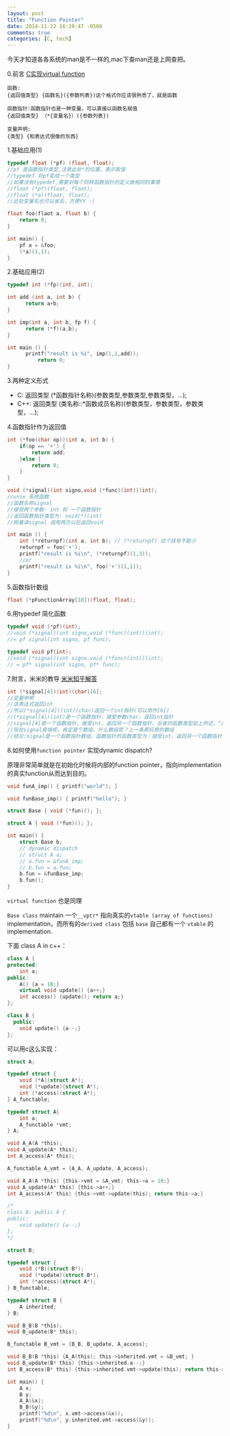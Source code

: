 ```yaml
---
layout: post
title: "Function Pointer"
date: 2014-11-22 16:19:47 -0500
comments: true
categories: [C, tech]
---
```

今天才知道各各系统的man是不一样的,mac下查man还是上网查把。

0.前言 [C实现virtual function](https://github.com/Noeyfan/CodingPractice/blob/master/virtual/virtualFunctionC.c)

```
函数:
{返回值类型} {函数名}({参数列表})这个格式你应该很熟悉了，就是函数

函数指针:函数指针也是一种变量，可以直接以函数名赋值
{返回值类型} （*{变量名}）({参数列表})

变量声明:
{类型} {和表达式很像的东西}
```

1.基础应用(1)
```C
typedef float (*pf) (float, float);
//pf 是函数指针类型,注意此处*的位置，表示取值
//typedef 将pf变成一个类型
//如果没有typedef,需要对每个同样函数指针的定义做相同的事情
//float (*pf)(float, float);
//float (*a)(float, float);
//此处变量名也可以省去，方便YY :)

float foo(flaot a, float b) {
	return 0;
}

int main() {
	pf a = &foo;
	(*a)(1,1);
}
```

2.基础应用(2)
```C
typedef int (*fp)(int, int);

int add (int a, int b) {
	  return a+b;
}

int imp(int a, int b, fp f) {
	  return (*f)(a,b);
}

int main () {
	  printf("result is %i", imp(1,1,add));
		  return 0;
}
```
3.两种定义形式

* C: 返回类型 (*函数指针名称)(参数类型,参数类型,参数类型，…);
* C++: 返回类型 (类名称::*函数成员名称)(参数类型，参数类型，参数类型，…);

4.函数指针作为返回值
```C
int (*foo(char op))(int a, int b) {
	if(op == '+') {
		return add;
	}else {
		return 0;
	}
}

void (*signal)(int signo,void (*func)(int))(int);
//unix 系统函数
//函数名称signal
//接受两个参数- int 和 一个函数指针
//返回函数指针类型为: void(*)(int)
//照着读signal 调用两次以后返回void

int main () {
	int (*returnpf)(int a, int b); // (*returnpf) 这个括号不能少
	returnpf = foo('+');
	printf("result is %i\n", (*returnpf)(1,3));
	//or
	printf("result is %i\n", foo('+')(1,1));
}
```

5.函数指针数组
```C
float (*pFunctionArray[10])(float, float);
```

6.用typedef 简化函数
```C
typedef void (*pf)(int);
//void (*signal)(int signo,void (*func)(int))(int);
//= pf signal(int signo, pf func);

typedef void pf(int);
//void (*signal)(int signo,void (*func)(int))(int);
// = pf* signal(int signo, pf* func);
```

7.附言，米米的教导 [米米知乎解答](http://www.zhihu.com/question/20635559/answer/19669437)
```C
int (*signal[4])(int)(char)[6];
//变量申明
//该表达式返回int
//所以(*signal[4])(int)(char)返回一个int指针(可以用作[6])
//(*signal[4])(int)是一个函数指针，接受参数char，返回int指针
//signal[4]是一个函数指针，接受int，返回另一个函数指针，后者的函数类型如上所述，“接受char，返回int指针”
//现在signal是啥呢，肯定是个数组。什么数组呢？上一条那玩意的数组
//结论:signal是一个函数指针数组，函数指针的函数类型为：接受int，返回另一个函数指针，后者的函数类型为“接受char，返回int指针”
```

8.如何使用`function pointer` 实现dynamic dispatch?

原理非常简单就是在初始化时候将内部的function pointer，指向implementation的真实function从而达到目的。

```c
void funA_imp() { printf("world"); }

void funBase_imp() { printf("hello"); }

struct Base { void (*fun)(); };

struct A { void (*fun)(); };

int main() {
    struct Base b;
    // dynamic dispatch
    // struct A a;
    // a.fun = &funA_imp;
    // b.fun = a.fun;
    b.fun = &funBase_imp;
    b.fun();
}
```

`virtual function` 也是同理

`Base class` maintain 一个`__vptr*` 指向真实的`vtable (array of functions)` implementation，而所有的`derived class` 包括 `base` 自己都有一个 `vtable` 的implementation.

下面 class A in c++：

```c++
class A {
protected:
    int a;
public:
    A() {a = 10;}
    virtual void update() {a++;}
    int access() {update(); return a;}
};

class B {
  public:
  	void update() {a--;}
};
```

可以用c这么实现：

```c
struct A;

typedef struct {
    void (*A)(struct A*);
    void (*update)(struct A*);
    int (*access)(struct A*);
} A_functable;

typedef struct A{
    int a;
    A_functable *vmt;
} A;

void A_A(A *this);
void A_update(A* this);
int A_access(A* this);

A_functable A_vmt = {A_A, A_update, A_access};

void A_A(A *this) {this->vmt = &A_vmt; this->a = 10;}
void A_update(A* this) {this->a++;}
int A_access(A* this) {this->vmt->update(this); return this->a;}

/*
class B: public A {
public:
    void update() {a--;}
};
*/

struct B;

typedef struct {
    void (*B)(struct B*);
    void (*update)(struct B*);
    int (*access)(struct A*);
} B_functable;

typedef struct B {
    A inherited;
} B;

void B_B(B *this);
void B_update(B* this);

B_functable B_vmt = {B_B, B_update, A_access};

void B_B(B *this) {A_A(this); this->inherited.vmt = &B_vmt; }
void B_update(B* this) {this->inherited.a--;}
int B_access(B* this) {this->inherited.vmt->update(this); return this->inherited.a;}

int main() {
    A x;
    B y;
    A_A(&x);
    B_B(&y);
    printf("%d\n", x.vmt->access(&x));
    printf("%d\n", y.inherited.vmt->access(&y));
}
```



